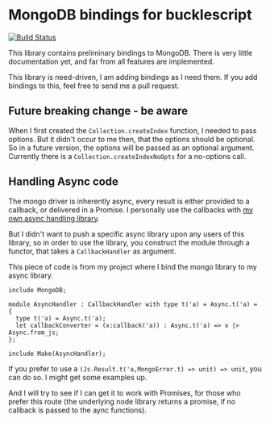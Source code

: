# MongoDB bindings for bucklescript

[![Build Status](https://travis-ci.org/PeteProgrammer/bs-mongodb.svg?branch=master)](https://travis-ci.org/PeteProgrammer/bs-mongodb)

This library contains preliminary bindings to MongoDB. There is very little
documentation yet, and far from all features are implemented.

This library is need-driven, I am adding bindings as I need them. If you add
bindings to this, feel free to send me a pull request.

## Future breaking change - be aware

When I first created the `Collection.createIndex` function, I needed to pass
options. But it didn't occur to me then, that the options should be optional. So
in a future version, the options will be passed as an optional argument.
Currently there is a `Collection.createIndexNoOpts` for a no-options call.

## Handling Async code

The mongo driver is inherently async, every result is either provided to a
callback, or delivered in a Promise. I personally use the callbacks with [my own
async handling library](https://github.com/PeteProgrammer/resync).

But I didn't want to push a specific async library upon any users of this
library, so in order to use the library, you construct the module through a
functor, that takes a `CallbackHandler` as argument.

This piece of code is from my project where I bind the mongo library to my async
library.

```
include MongoDB;

module AsyncHandler : CallbackHandler with type t('a) = Async.t('a) = {
  type t('a) = Async.t('a);
  let callbackConverter = (x:callback('a)) : Async.t('a) => x |> Async.from_js;
};

include Make(AsyncHandler);
```

If you prefer to use a `(Js.Result.t('a,MongoError.t) => unit) => unit`, you can
do so. I might get some examples up.

And I will try to see if I can get it to work with Promises, for those who
prefer this route (the underlying node library returns a promise, if no callback
is passed to the aync functions).

